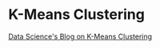 # K-Means Clustering

[Data Science's Blog on K-Means Clustering](https://www.datascience.com/blog/k-means-clustering)